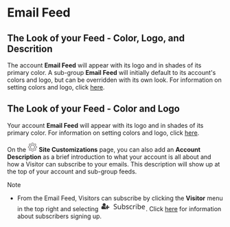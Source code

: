 # Email Feed

<span id="gv-4feed-3feedtheme"></span>

<span class="sub g4s">
  
## The Look of your Feed - Color, Logo, and Descrition

The account **Email Feed** will appear with its logo and in shades of its primary
color.  A sub-group **Email Feed** will initially default to its account's colors and logo, but can be overridden with its own look.
For information on setting colors and logo, click [here](/3-send/4-sendSettings.md?gv-qargs=0#gv-2members-4sendsettings-theme-colors).

</span> <!-- sub g4s -->

<span class="free">
  
## The Look of your Feed - Color and Logo

Your account **Email Feed** will appear with its logo and in shades of its primary
color.  For information on setting colors and logo, click [here](/3-send/4-sendSettings.md?gv-qargs=0#gv-2members-4sendsettings-theme-colors).

</span> <!-- free -->

<span class="sub g4s">

On the <img src="/docimages/transparent-gear-icon.png" height="22"> **Site Customizations** page, you can also add an **Account Description** as a brief introduction to what your account is all about and how a Visitor can subscribe to your emails.  This description will show up at the top of your account and sub-group feeds.  

Note

* From the Email Feed, Visitors can subscribe by clicking the **Visitor** menu in the top right and selecting <img src="/docimages/visitor-menu-subscribe.png" height="22">.  Click [here](/2-members/1_4-membersAdd.md?gv-qargs=0#gv-2members-14membersAdd) for information about subscribers signing up.

</span> <!-- sub g4s -->
